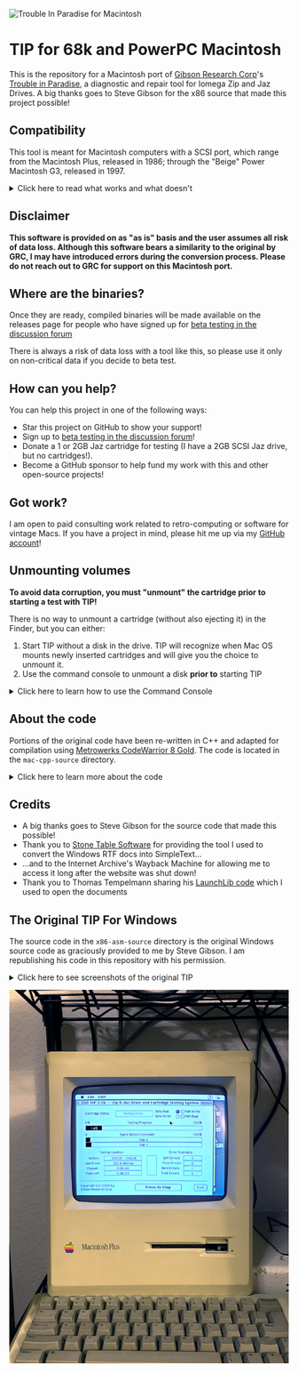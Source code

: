 ![Trouble In Paradise for Macintosh][mac-screenshot1]

TIP for 68k and PowerPC Macintosh
=================================

This is the repository for a Macintosh port of [Gibson Research Corp]'s
[Trouble in Paradise], a diagnostic and repair tool for Iomega Zip and
Jaz Drives. A big thanks goes to Steve Gibson for the x86 source that
made this project possible!

Compatibility
-------------

This tool is meant for Macintosh computers with a SCSI port, which
range from the Macintosh Plus, released in 1986; through the "Beige"
Power Macintosh G3, released in 1997.

<details>
<summary>Click here to read what works and what doesn't</summary></br>

It has been tested in on the following environments:

| Computer           | Memory | System | Drive              |
|------------------- |--------|--------|--------------------|
| Macintosh Plus     | 4MB    | 7.0.1  | Zip Plus 100 SCSI  |
| PowerBook 3400c    | 144MB  | 8.6    | Zip 100 SCSI       |
| Power Macintosh G3 | 256MB  | 9.2.1  | Zip 100 SCSI       |
| Power Macintosh G3 | 256MB  | 9.2.1  | Zip 100 Int. ATAPI |

What will not work or is missing:

* The functionality for operating with password or write protected disks is missing.
* The partition recovery feature has been removed, since it is meant for PC disks.

</details>

Disclaimer
----------

**This software is provided on as "as is" basis and the user assumes
all risk of data loss. Although this software bears a similarity to
the original by GRC, I may have introduced errors during the conversion
process. Please do not reach out to GRC for support on this Macintosh
port.**

Where are the binaries?
-----------------------

Once they are ready, compiled binaries will be made available on the
releases page for people who have signed up for
[beta testing in the discussion forum]

There is always a risk of data loss with a tool like this, so please
use it only on non-critical data if you decide to beta test.

How can you help?
-----------------

You can help this project in one of the following ways:

* Star this project on GitHub to show your support!
* Sign up to [beta testing in the discussion forum]!
* Donate a 1 or 2GB Jaz cartridge for testing (I have a 2GB SCSI Jaz drive, but no cartridges!).
* Become a GitHub sponsor to help fund my work with this and other open-source projects!

Got work?
---------

I am open to paid consulting work related to retro-computing or software
for vintage Macs. If you have a project in mind, please hit me up via my
[GitHub account]!

Unmounting volumes
------------------

**To avoid data corruption, you must "unmount" the cartridge prior to
starting a test with TIP!** 

There is no way to unmount a cartridge (without also ejecting it) in the
Finder, but you can either:

1) Start TIP without a disk in the drive. TIP will recognize when Mac OS mounts newly inserted cartridges and will give you the choice to unmount it.
2) Use the command console to unmount a disk **prior to** starting TIP

<details>
<summary>Click here to learn how to use the Command Console</summary></br>

The Command Console shows up when you first start the program. This is a
unique feature of this port and is not present in the original TIP:

![Command Line][mac-screenshot2]

### Unmounting Volumes

A cartridge will show up in the Finder as an icon; MacOS calls this a "volume".
To prevent data corruption, you have to "unmount" the volume prior to testing.
When a volume is unmounted, the icon will disappear from the Finder, but the
cartridge will remain in the drive. To unmount a drive:

* Type `volumes` to show a numbered list of all Mac volumes
* Type `unmount` followed by a volume's number to unmount it.

*The unmount process will fail if you have any open files or applications in
the volume; if this happens, close those files and try again.*

### Starting TIP

To start TIP, you will need to tell it which SCSI device to use:

* Type `list` to show a numbered list of all SCSI devices by SCSI ID.
* Type `tip` followed by a SCSI ID to run TIP on that device.

Future versions of this tool may eliminate the Command Console, if I can find
the right way to automate all these steps in MacOS :grin:
</details>

About the code
--------------

Portions of the original code have been re-written in C++ and adapted
for compilation using [Metrowerks CodeWarrior 8 Gold]. The code is located
in the `mac-cpp-source` directory.

<details>
<summary>Click here to learn more about the code</summary></br>

![Metrowerks CodeWarrior 8 Gold Project][mac-screenshot3]

Native [Macintosh SCSI Manager] routines have been substituted for
the Win32 ASPI routines and the UI has been re-created as closely as
possible using QuickDraw routines.

Although the source code is materially different, I have maintained the
layout and routines names of the original assembly code to allow for easy
cross referencing and to make it easy to port additional functionality
in the future.

</details>

Credits
-------

* A big thanks goes to Steve Gibson for the source code that made this possible!
* Thank you to [Stone Table Software] for providing the tool I used to convert the Windows RTF docs into SimpleText...
* ...and to the Internet Archive's Wayback Machine for allowing me to access it long after the website was shut down!
* Thank you to Thomas Tempelmann sharing his [LaunchLib code] which I used to open the documents

The Original TIP For Windows
----------------------------

The source code in the `x86-asm-source` directory is the original Windows
source code as graciously provided to me by Steve Gibson. I am republishing
his code in this repository with his permission.

<details>
<summary>Click here to see screenshots of the original TIP</summary></br>

![Trouble In Paradise About Box][win-screenshot1]
![Trouble In Paradise Testing][win-screenshot2]

</details>

![TIP Running on a Mac Plus][mac-plus]

[GitHub account]: https://github.com/marciot
[mac-screenshot1]: https://github.com/marciot/mac-tip/raw/main/images/mac-tip1.png "Mac TIP Testing Screen"
[mac-screenshot2]: https://github.com/marciot/mac-tip/raw/main/images/mac-cmd.png "Mac TIP Command Line"
[mac-screenshot3]: https://github.com/marciot/mac-tip/raw/main/images/mac-tip-cw8.png "Mac TIP Build Environment"
[win-screenshot1]: https://github.com/marciot/mac-tip/raw/main/images/win-tip1.gif "Windows TIP About Screen"
[win-screenshot2]: https://github.com/marciot/mac-tip/raw/main/images/win-tip2.gif "Windows TIP Testing Scren"
[mac-plus]: https://github.com/marciot/mac-tip/raw/main/images/macplus-tip.jpg "TIP running on a Mac Plus"
[Gibson Research Corp]: https://www.grc.com
[Trouble in Paradise]: https://www.grc.com/tip/clickdeath.htm
[Metrowerks CodeWarrior 8 Gold]: https://www.macintoshrepository.org/11910-codewarrior-8-gold
[Macintosh SCSI Manager]: https://developer.apple.com/legacy/library/documentation/mac/pdf/Devices/Scsi_Manager.pdf
[explanation document]: https://github.com/marciot/mac-tip/raw/main/x86-asm-source/RTF.RTF
[beta testing in the discussion forum]: https://github.com/marciot/mac-tip/discussions/1
[LaunchLib code]: http://www.tempel.org/macdev/index.html#Libs
[Stone Table Software]: https://web.archive.org/web/20010308062807/http://www.stonetablesoftware.com/rtf2text.html
